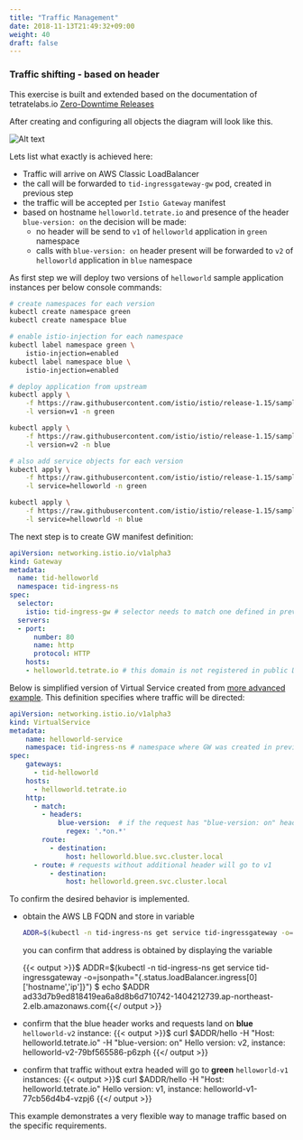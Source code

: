```yaml
---
title: "Traffic Management"
date: 2018-11-13T21:49:32+09:00
weight: 40
draft: false
---
```


### Traffic shifting - based on header

This exercise is built and extended based on the documentation of tetratelabs.io [Zero-Downtime Releases](https://tetratelabs.io/istio-in-practice/zero-downtime-releases)

After creating and configuring all objects the diagram will look like this.

![Alt text](/images/tetrate-istio-distro/traffic_shifting.png "Traffic shifting logical diagram")

Lets list what exactly is achieved here:

- Traffic will arrive on AWS Classic LoadBalancer
- the call will be forwarded to `tid-ingressgateway-gw` pod, created in previous step
- the traffic will be accepted per `Istio Gateway` manifest
- based on hostname `helloworld.tetrate.io` and presence of the header `blue-version: on` the decision will be made:
    - no header will be send to `v1` of `helloworld` application in `green` namespace
    - calls with `blue-version: on` header present will be forwarded to `v2` of `helloworld` application in `blue` namespace

As first step we will deploy two versions of `helloworld` sample application instances per below console commands:

```sh
# create namespaces for each version 
kubectl create namespace green
kubectl create namespace blue

# enable istio-injection for each namespace
kubectl label namespace green \
    istio-injection=enabled
kubectl label namespace blue \
    istio-injection=enabled

# deploy application from upstream
kubectl apply \
    -f https://raw.githubusercontent.com/istio/istio/release-1.15/samples/helloworld/helloworld.yaml \
    -l version=v1 -n green

kubectl apply \
    -f https://raw.githubusercontent.com/istio/istio/release-1.15/samples/helloworld/helloworld.yaml \
    -l version=v2 -n blue

# also add service objects for each version
kubectl apply \
    -f https://raw.githubusercontent.com/istio/istio/release-1.15/samples/helloworld/helloworld.yaml \
    -l service=helloworld -n green

kubectl apply \
    -f https://raw.githubusercontent.com/istio/istio/release-1.15/samples/helloworld/helloworld.yaml \
    -l service=helloworld -n blue
```

The next step is to create GW manifest definition:

```yaml
apiVersion: networking.istio.io/v1alpha3
kind: Gateway
metadata:
  name: tid-helloworld
  namespace: tid-ingress-ns
spec:
  selector:
    istio: tid-ingress-gw # selector needs to match one defined in previous step for Istio Gateway deployment
  servers:
  - port:
      number: 80
      name: http
      protocol: HTTP
    hosts:
    - helloworld.tetrate.io # this domain is not registered in public DNS and header needs to be supplied
```

Below is simplified version of Virtual Service created from [more advanced example](https://tetratelabs.io/istio-in-practice/zero-downtime-releases). This definition specifies where traffic will be directed:

```yaml
apiVersion: networking.istio.io/v1alpha3
kind: VirtualService
metadata:
    name: helloworld-service
    namespace: tid-ingress-ns # namespace where GW was created in previous step
spec:
    gateways:
      - tid-helloworld
    hosts:
      - helloworld.tetrate.io
    http:
      - match:
        - headers:
            blue-version:  # if the request has "blue-version: on" header - requests will go to v2
              regex: '.*on.*'
        route:
          - destination:
              host: helloworld.blue.svc.cluster.local
      - route: # requests without additional header will go to v1
          - destination:
              host: helloworld.green.svc.cluster.local
```

To confirm the desired behavior is implemented.

- obtain the AWS LB FQDN and store in variable

    ```bash
    ADDR=$(kubectl -n tid-ingress-ns get service tid-ingressgateway -o=jsonpath="{.status.loadBalancer.ingress[0]['hostname','ip']}")
    ```

    you can confirm that address is obtained by displaying the variable

  {{< output >}}$ ADDR=$(kubectl -n tid-ingress-ns get service tid-ingressgateway -o=jsonpath="{.status.loadBalancer.ingress[0]['hostname','ip']}")
$ echo $ADDR
ad33d7b9ed818419ea6a8d8b6d710742-1404212739.ap-northeast-2.elb.amazonaws.com{{</ output >}}
- confirm that the blue header works and requests land on __blue__ `helloworld-v2` instance:
{{< output >}}$ curl $ADDR/hello -H "Host: helloworld.tetrate.io" -H "blue-version: on" 
Hello version: v2, instance: helloworld-v2-79bf565586-p6zph
{{</ output >}}
- confirm that traffic without extra headed will go to __green__ `helloworld-v1` instances:
{{< output >}}$ curl $ADDR/hello -H "Host: helloworld.tetrate.io" 
Hello version: v1, instance: helloworld-v1-77cb56d4b4-vzpj6
{{</ output >}}

This example demonstrates a very flexible way to manage traffic based on the specific requirements.
